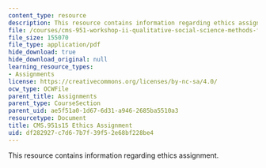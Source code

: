```yaml
---
content_type: resource
description: This resource contains information regarding ethics assignment.
file: /courses/cms-951-workshop-ii-qualitative-social-science-methods-for-media-studies-spring-2015/df282927c7d67b7f39f52e68bf228be4_MITCMS_951S15_EthicsAsgn.pdf
file_size: 155070
file_type: application/pdf
hide_download: true
hide_download_original: null
learning_resource_types:
- Assignments
license: https://creativecommons.org/licenses/by-nc-sa/4.0/
ocw_type: OCWFile
parent_title: Assignments
parent_type: CourseSection
parent_uid: ae5f51a0-1d67-6d31-a946-2685ba5510a3
resourcetype: Document
title: CMS.951s15 Ethics Assignment
uid: df282927-c7d6-7b7f-39f5-2e68bf228be4
---
```

This resource contains information regarding ethics assignment.